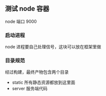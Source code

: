 ## 测试 node 容器
node 端口 9000

### 启动进程
node 进程要自己处理信号，这块可以放在框架里做

### 目录规范
经过构建，最终产物包含两个目录
- static 所有静态资源都放到这里面
- server 服务端代码